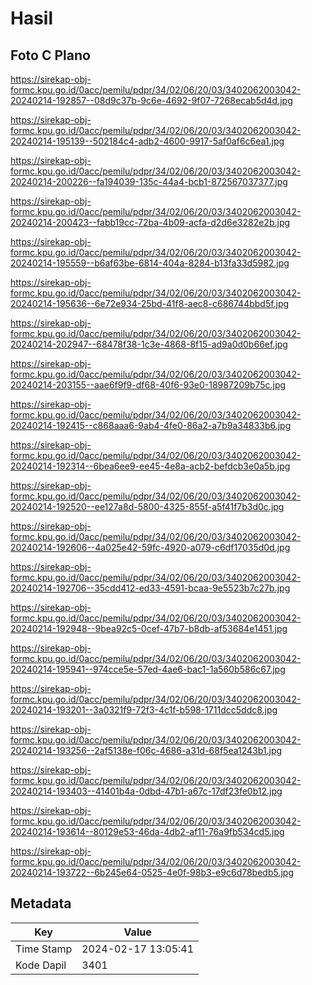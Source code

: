 # Hasil

## Foto C Plano

https://sirekap-obj-formc.kpu.go.id/0acc/pemilu/pdpr/34/02/06/20/03/3402062003042-20240214-192857--08d9c37b-9c6e-4692-9f07-7268ecab5d4d.jpg

https://sirekap-obj-formc.kpu.go.id/0acc/pemilu/pdpr/34/02/06/20/03/3402062003042-20240214-195139--502184c4-adb2-4600-9917-5af0af6c6ea1.jpg

https://sirekap-obj-formc.kpu.go.id/0acc/pemilu/pdpr/34/02/06/20/03/3402062003042-20240214-200226--fa194039-135c-44a4-bcb1-872567037377.jpg

https://sirekap-obj-formc.kpu.go.id/0acc/pemilu/pdpr/34/02/06/20/03/3402062003042-20240214-200423--fabb19cc-72ba-4b09-acfa-d2d6e3282e2b.jpg

https://sirekap-obj-formc.kpu.go.id/0acc/pemilu/pdpr/34/02/06/20/03/3402062003042-20240214-195559--b6af63be-6814-404a-8284-b13fa33d5982.jpg

https://sirekap-obj-formc.kpu.go.id/0acc/pemilu/pdpr/34/02/06/20/03/3402062003042-20240214-195636--6e72e934-25bd-41f8-aec8-c686744bbd5f.jpg

https://sirekap-obj-formc.kpu.go.id/0acc/pemilu/pdpr/34/02/06/20/03/3402062003042-20240214-202947--68478f38-1c3e-4868-8f15-ad9a0d0b66ef.jpg

https://sirekap-obj-formc.kpu.go.id/0acc/pemilu/pdpr/34/02/06/20/03/3402062003042-20240214-203155--aae6f9f9-df68-40f6-93e0-18987209b75c.jpg

https://sirekap-obj-formc.kpu.go.id/0acc/pemilu/pdpr/34/02/06/20/03/3402062003042-20240214-192415--c868aaa6-9ab4-4fe0-86a2-a7b9a34833b6.jpg

https://sirekap-obj-formc.kpu.go.id/0acc/pemilu/pdpr/34/02/06/20/03/3402062003042-20240214-192314--6bea6ee9-ee45-4e8a-acb2-befdcb3e0a5b.jpg

https://sirekap-obj-formc.kpu.go.id/0acc/pemilu/pdpr/34/02/06/20/03/3402062003042-20240214-192520--ee127a8d-5800-4325-855f-a5f41f7b3d0c.jpg

https://sirekap-obj-formc.kpu.go.id/0acc/pemilu/pdpr/34/02/06/20/03/3402062003042-20240214-192606--4a025e42-59fc-4920-a079-c6df17035d0d.jpg

https://sirekap-obj-formc.kpu.go.id/0acc/pemilu/pdpr/34/02/06/20/03/3402062003042-20240214-192706--35cdd412-ed33-4591-bcaa-9e5523b7c27b.jpg

https://sirekap-obj-formc.kpu.go.id/0acc/pemilu/pdpr/34/02/06/20/03/3402062003042-20240214-192948--9bea92c5-0cef-47b7-b8db-af53684e1451.jpg

https://sirekap-obj-formc.kpu.go.id/0acc/pemilu/pdpr/34/02/06/20/03/3402062003042-20240214-195941--974cce5e-57ed-4ae6-bac1-1a560b586c67.jpg

https://sirekap-obj-formc.kpu.go.id/0acc/pemilu/pdpr/34/02/06/20/03/3402062003042-20240214-193201--3a0321f9-72f3-4c1f-b598-1711dcc5ddc8.jpg

https://sirekap-obj-formc.kpu.go.id/0acc/pemilu/pdpr/34/02/06/20/03/3402062003042-20240214-193256--2af5138e-f06c-4686-a31d-68f5ea1243b1.jpg

https://sirekap-obj-formc.kpu.go.id/0acc/pemilu/pdpr/34/02/06/20/03/3402062003042-20240214-193403--41401b4a-0dbd-47b1-a67c-17df23fe0b12.jpg

https://sirekap-obj-formc.kpu.go.id/0acc/pemilu/pdpr/34/02/06/20/03/3402062003042-20240214-193614--80129e53-46da-4db2-af11-76a9fb534cd5.jpg

https://sirekap-obj-formc.kpu.go.id/0acc/pemilu/pdpr/34/02/06/20/03/3402062003042-20240214-193722--6b245e64-0525-4e0f-98b3-e9c6d78bedb5.jpg


## Metadata

| Key        | Value               |
| ---------- | ------------------- |
| Time Stamp | 2024-02-17 13:05:41 |
| Kode Dapil | 3401                |



